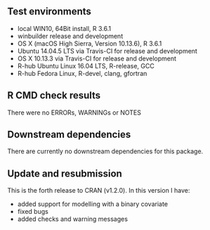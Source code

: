 ## Test environments
* local WIN10, 64Bit install, R 3.6.1
* winbuilder release and development
* OS X (macOS High Sierra, Version 10.13.6), R 3.6.1
* Ubuntu 14.04.5 LTS via Travis-CI for release and development
* OS X 10.13.3 via Travis-CI for release and development
* R-hub Ubuntu Linux 16.04 LTS, R-release, GCC
* R-hub Fedora Linux, R-devel, clang, gfortran

## R CMD check results
There were no ERRORs, WARNINGs or NOTES

## Downstream dependencies
There are currently no downstream dependencies for this package.

## Update and resubmission
This is the forth release to CRAN  (v1.2.0). In this version I have:

* added support for modelling with a binary covariate
* fixed bugs
* added checks and warning messages
